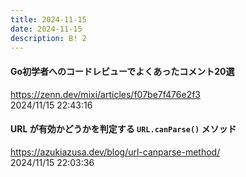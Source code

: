 ```yaml
---
title: 2024-11-15
date: 2024-11-15
description: B! 2
---
```


#### Go初学者へのコードレビューでよくあったコメント20選
https://zenn.dev/mixi/articles/f07be7f476e2f3<br>
2024/11/15 22:43:16<br>


#### URL が有効かどうかを判定する `URL.canParse()` メソッド
https://azukiazusa.dev/blog/url-canparse-method/<br>
2024/11/15 22:03:36<br>


